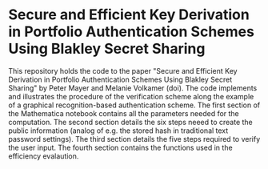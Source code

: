 # Secure and Efficient Key Derivation in Portfolio Authentication Schemes Using Blakley Secret Sharing

This repository holds the code to the paper "Secure and Efficient Key Derivation in Portfolio Authentication Schemes Using Blakley Secret Sharing" by Peter Mayer and Melanie Volkamer (doi). The code implements and illustrates the procedure of the verification scheme along the example of a graphical recognition-based authentication scheme. The first section of the Mathematica notebook contains all the parameters needed for the computation. The second section details the six steps neeed to create the public information (analog of e.g. the stored hash in traditional text password settings). The third section details the five steps required to verify the user input. The fourth section contains the functions used in the efficiency evalaution.

